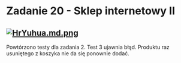 # Zadanie 20 - Sklep internetowy II

[![HrYuhua.md.png](https://iili.io/HrYuhua.md.png)](https://freeimage.host/i/HrYuhua)
---
Powtórzono testy dla zadania 2. Test 3 ujawnia błąd. Produktu raz usuniętego z koszyka nie da się ponownie dodać.
